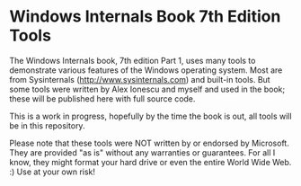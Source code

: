 # Windows Internals Book 7th Edition Tools
The Windows Internals book, 7th edition Part 1, uses many tools to demonstrate various features of the Windows operating system. Most are from Sysinternals (http://www.sysinternals.com) and built-in tools. But some tools were written by Alex Ionescu and myself and used in the book; these will be published here with full source code.

This is a work in progress, hopefully by the time the book is out, all tools will be in this repository.

Please note that these tools were NOT written by or endorsed by Microsoft. They are provided "as is" without any warranties or guarantees. For all I know, they might format your hard drive or even the entire World Wide Web. :) Use at your own risk!

